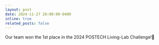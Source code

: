 ```yaml
---
layout: post
date: 2024-11-27 20:00:00-0400
inline: true
related_posts: false
---
```


Our team won the 1st place in the 2024 POSTECH Living-Lab Challenge!🥇
